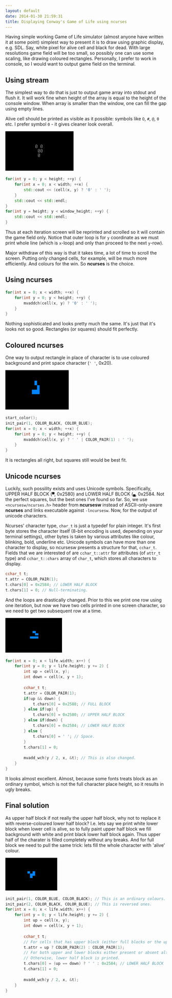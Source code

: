 ```yaml
---
layout: default
date: 2014-01-30 21:59:31
title: Displaying Conway's Game of Life using ncurses
---
```


Having simple working Game of Life simulator (almost anyone have written it at some point) simplest way to present it is to draw using graphic display, e.g. SDL. Say, white pixel for alive cell and black for dead. With large resolutions game field will be too small, so possibly one can use some scaling, like drawing coloured rectangles. Personally, I prefer to work in console, so I would want to output game field on the terminal.

## Using stream

The simplest way to do that is just to output game array into stdout and flush it. It will work fine when height of the array is equal to the height of the console window. When array is smaller than the window, one can fill the gap using empty lines.

Alive cell should be printed as visible as it possible: symbols like `O`, `#`, `@`, `0` etc. I prefer symbol `0` - it gives cleaner look overall.

![life-ncurses-plain](/images/life-ncurses-plain.png)

```c++
for(int y = 0; y < height; ++y) {
	for(int x = 0; x < width; ++x) {
		std::cout << (cell(x, y) ? '0' : ' ');
	}
	std::cout << std::endl;
}
for(int y = height; y < window_height; ++y) {
	std::cout << std::endl;
}
```

Thus at each iteration screen will be reprinted and scrolled so it will contain the game field only. Notice that outer loop is for `y` coordinate as we must print whole line (which is `x`-loop) and only than proceed to the next `y`-row). 

Major withdraw of this way is that it takes time, a lot of time to scroll the screen. Putting only changed cells, for example, will be much more efficiently. And colours for the win. So **ncurses** is the choice.

## Using ncurses

```c++
for(int x = 0; x < width; ++x) {
	for(int y = 0; y < height; ++y) {
		mvaddch(cell(x, y) ? '0' : ' ');
	}
}
```

Nothing sophisticated and looks pretty much the same. It's just that it's looks not so good. Rectangles (or squares) should fit perfectly.

## Coloured ncurses

One way to output rectangle in place of character is to use coloured background and print space character (`' '`, 0x20).

![life-ncurses-colour](/images/life-ncurses-colour.png)

```c++
start_color();
init_pair(1, COLOR_BLACK, COLOR_BLUE);
for(int x = 0; x < width; ++x) {
	for(int y = 0; y < height; ++y) {
		mvaddch(cell(x, y) ? ' ' | COLOR_PAIR(1) : ' ');
	}
}
```

It is rectangles all right, but squares still would be best fit.

## Unicode ncurses

Luckily, such possility exists and uses Unicode symbols. Specifically, UPPER HALF BLOCK (`▀`, 0x2580) and LOWER HALF BLOCK (`▄`, 0x2584. Not the perfect squares, but the best ones I've found so far. So, we use `<ncursesw/ncurses.h>` header from **ncursesw** instead of ASCII-only-aware **ncurses** and links executable against `-lncursesw`. Now, for the output of unicode characters.

Ncurses' character type, `char_t` is just a typedef for plain integer. It's first byte stores the character itself (8-bit encoding is used, depending on your terminal settings), other bytes is taken by various attributes like colour, blinking, bold, underline etc. Unicode symbols can have more than one character to display, so ncursesw presents a structure for that, `cchar_t`. Fields that we are interested of are `cchar_t::attr` for attributes (of `attr_t` type) and `cchar_t::chars` array of `char_t`, which stores all characters to display.

```c++
cchar_t t;
t.attr = COLOR_PAIR(1);
t.chars[0] = 0x2584; // LOWER HALF BLOCK
t.chars[1] = 0; // Null-terminating.
```

And the loops are drastically changed. Prior to this we print one row using one iteration, but now we have two cells printed in one screen character, so we need to get two subsequent row at a time.

![life-ncurses-blocks](/images/life-ncurses-blocks.png)

```c++
for(int x = 0; x < life.width; x++) {
	for(int y = 0; y < life.height; y += 2) {
		int up = cell(x, y);
		int down = cell(x, y + 1);

		cchar_t t;
		t.attr = COLOR_PAIR(1);
		if(up && down) {
			t.chars[0] = 0x2588; // FULL BLOCK
		} else if(up) {
			t.chars[0] = 0x2580; // UPPER HALF BLOCK
		} else if(down) {
			t.chars[0] = 0x2584; // LOWER HALF BLOCK
		} else {
			t.chars[0] = ' '; // Space.
		}
		t.chars[1] = 0;

		mvadd_wch(y / 2, x, &t); // This is also changed.
	}
}
```

It looks almost excellent. Almost, because some fonts treats block as an ordinary symbol, which is not the full character place height, so it results in ugly breaks.

## Final solution

As upper half block if not really the upper half block, why not to replace it with reverse-coloured lower half block? I.e. lets say we print white lower block when lower cell is alive, so to fully paint upper half block we fill background with white and print black lower half block again. Thus upper half of the charater is filled completely without any breaks. And for full block we need to pull the same trick: lets fill the whole character with 'alive' colour.

![life-ncurses-final](/images/life-ncurses-final.png)


```c++
init_pair(1, COLOR_BLUE, COLOR_BLACK); // This is an ordinary colours.
init_pair(2, COLOR_BLACK, COLOR_BLUE); // This is reversed ones.
for(int x = 0; x < life.width; x++) {
	for(int y = 0; y < life.height; y += 2) {
		int up = cell(x, y);
		int down = cell(x, y + 1);

		cchar_t t;
		// For cells that has upper block (either full blocks or the upper one only) the reverse-colour trick is used.
		t.attr = up ? COLOR_PAIR(2) : COLOR_PAIR(1);
		// For both upper and lower blocks either present or absent altogether we print space (i.e. full block).
		// Otherwise, lower half block is printed.
		t.chars[0] = (up == down) ? ' ' : 0x2584; // LOWER HALF BLOCK
		t.chars[1] = 0;

		mvadd_wch(y / 2, x, &t);
	}
}
```
